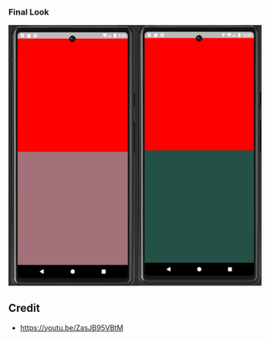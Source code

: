 ### Final Look
![experiment3-screenshot](https://github.com/SalmaKHD/AndroidStudioProjects/blob/main/JepackCompose/composables/Experimnet3/experimnet3-screenshot.png?raw=true)
## Credit
- https://youtu.be/ZasJB95VBtM
